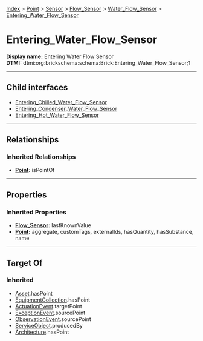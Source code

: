 [Index](../../../../../index.md) > [Point](../../../../Point.md) > [Sensor](../../../Sensor.md) > [Flow_Sensor](../../Flow_Sensor.md) > [Water_Flow_Sensor](../Water_Flow_Sensor.md) > [Entering_Water_Flow_Sensor](#)
# Entering_Water_Flow_Sensor

**Display name:** Entering Water Flow Sensor<br />
**DTMI:** dtmi:org:brickschema:schema:Brick:Entering_Water_Flow_Sensor;1

---

## Child interfaces
* [Entering_Chilled_Water_Flow_Sensor](Entering_Chilled_Water_Flow_Sensor.md)
* [Entering_Condenser_Water_Flow_Sensor](Entering_Condenser_Water_Flow_Sensor.md)
* [Entering_Hot_Water_Flow_Sensor](../Hot_Water_Flow_Sensor/Entering_Hot_Water_Flow_Sensor.md)

---

## Relationships

### Inherited Relationships
* **[Point](../../../../Point.md):** isPointOf

---

## Properties

### Inherited Properties
* **[Flow_Sensor](../../Flow_Sensor.md):** lastKnownValue
* **[Point](../../../../Point.md):** aggregate, customTags, externalIds, hasQuantity, hasSubstance, name

---

## Target Of
### Inherited
* [Asset](../../../../../Asset/Asset.md).hasPoint
* [EquipmentCollection](../../../../../Collection/EquipmentCollection.md).hasPoint
* [ActuationEvent](../../../../../Event/PointEvent/ActuationEvent.md).targetPoint
* [ExceptionEvent](../../../../../Event/PointEvent/ExceptionEvent.md).sourcePoint
* [ObservationEvent](../../../../../Event/PointEvent/ObservationEvent.md).sourcePoint
* [ServiceObject](../../../../../Information/ServiceObject/ServiceObject.md).producedBy
* [Architecture](../../../../../Space/Architecture/Architecture.md).hasPoint
